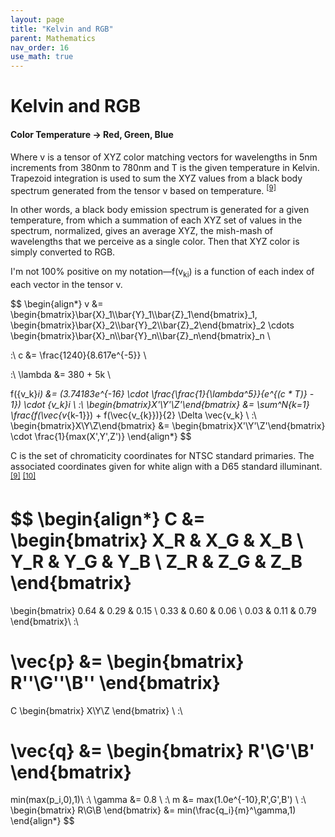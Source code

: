 ```yaml
---
layout: page
title: "Kelvin and RGB"
parent: Mathematics
nav_order: 16
use_math: true
---
```


# Kelvin and RGB
#### Color Temperature $\rightarrow$ Red, Green, Blue

Where v is a tensor of XYZ color matching vectors for wavelengths in 5nm increments from 380nm to 780nm and T is the given temperature in Kelvin. Trapezoid integration is used to sum the XYZ values from a black body spectrum generated from the tensor v based on temperature. <sup>[[9]](/chromaticity-color-utilities/references/)</sup>

In other words, a black body emission spectrum is generated for a given temperature, from which a summation of each XYZ set of values in the spectrum, normalized, gives an average XYZ, the mish-mash of wavelengths that we perceive as a single color. Then that XYZ color is simply converted to RGB.

I'm not 100% positive on my notation—f(v<sub>ki</sub>) is a function of each index of each vector in the tensor v.

$$
\begin{align*}
v &= \begin{bmatrix}\bar{X}_1\\\bar{Y}_1\\\bar{Z}_1\end{bmatrix}_1,
\begin{bmatrix}\bar{X}_2\\\bar{Y}_2\\\bar{Z}_2\end{bmatrix}_2
\cdots 
\begin{bmatrix}\bar{X}_n\\\bar{Y}_n\\\bar{Z}_n\end{bmatrix}_n
\\

\:\\
c &= \frac{1240}{8.617e^{-5}} \\

\:\\
\lambda &= 380 + 5k \\

f({v_k}_i) &=
(3.74183e^{-16} \cdot \frac{\frac{1}{\lambda^5}}{e^{(c * T)} - 1})
 \cdot {v_k}_i \\
\:\\
\begin{bmatrix}X'\\Y'\\Z'\end{bmatrix} &=
\sum^N_{k=1}
\frac{f(\vec{v_{k-1}}) + f(\vec{v_{k}})}{2}
\Delta \vec{v_k} \\
\:\\
\begin{bmatrix}X\\Y\\Z\end{bmatrix} &=
\begin{bmatrix}X'\\Y'\\Z'\end{bmatrix} \cdot \frac{1}{max(X',Y',Z')}
\end{align*}
$$

C is the set of chromaticity coordinates for NTSC standard primaries. The associated coordinates given for white align with a D65 standard illuminant. <sup>[[9]](/chromaticity-color-utilities/references/)</sup> <sup>[[10]](/chromaticity-color-utilities/references/)</sup>

$$
\begin{align*}
C &=
\begin{bmatrix}
X_R & X_G & X_B \\
Y_R & Y_G & Y_B \\
Z_R & Z_G & Z_B
\end{bmatrix}
=
\begin{bmatrix}
0.64 & 0.29 & 0.15 \\
0.33 & 0.60 & 0.06 \\
0.03 & 0.11 & 0.79
\end{bmatrix}\\
\:\\

\vec{p} &=
\begin{bmatrix}
R''\\G''\\B''
\end{bmatrix}
=
C
\begin{bmatrix}
X\\Y\\Z
\end{bmatrix} \\
\:\\

\vec{q} &=
\begin{bmatrix}
R'\\G'\\B'
\end{bmatrix}
=
min(max(p_i,0),1)\\
\:\\
\gamma &= 0.8 \\
\:\\
m &= max(1.0e^{-10},R',G',B') \\
\:\\
\begin{bmatrix}
R\\G\\B
\end{bmatrix} &=
min(\frac{q_i}{m}^\gamma,1)
\end{align*}
$$
